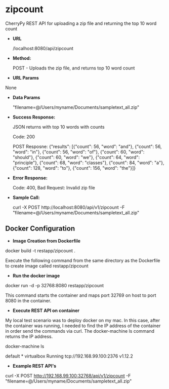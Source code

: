 # zipcount
CherryPy REST API for uploading a zip file and returning the top 10 word count

* **URL**

  /localhost:8080/api/zipcount

* **Method:**

  POST - Uploads the zip file, and returns top 10 word count

*  **URL Params**
  
  None

* **Data Params**

  "filename=@/Users/myname/Documents/sampletext_all.zip"

* **Success Response:**

  JSON returns with top 10 words with counts

  Code: 200
  
  POST Resposne: {"results": [{"count": 56, "word": "and"}, {"count": 56, "word": "in"}, {"count": 56, "word": "of"}, 
  {"count": 60, "word": "should"}, {"count": 60, "word": "we"}, {"count": 64, "word": "principle"}, {"count": 68, "word": "classes"}, 
  {"count": 84, "word": "a"}, {"count": 128, "word": "to"}, {"count": 156, "word": "the"}]}

* **Error Response:**
  
  Code: 400, Bad Request: Invalid zip file

* **Sample Call:**

  curl -X POST http://localhost:8080/api/v1/zipcount -F "filename=@/Users/myname/Documents/sampletext_all.zip"

**Docker Configuration**
----

*  **Image Creation from Dockerfile**

  docker build -t restapp/zipcount .

  Execute the following command from the same directory as the Dockerfile to create image called restapp/zipcount

*  **Run the docker image**

  docker run -d -p 32768:8080 restapp/zipcount

  This command starts the container and maps port 32769 on host to port 8080 in the container.

*  **Execute REST API on container**

  My local test scenario was to deploy docker on my mac. In this case, after the container was running, I needed to find the IP address of the container in order send the commands via curl. The docker-machine ls command returns the IP address.

  docker-machine ls
  
  default     *         virtualbox    Running     tcp://192.168.99.100:2376               v1.12.2   

*  **Example REST API's**

  curl -X POST http://192.168.99.100:32768/api/v1/zipcount -F "filename=@/Users/myname/Documents/sampletext_all.zip"
